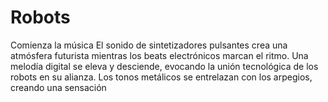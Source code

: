 # Robots
Comienza la música El sonido de sintetizadores pulsantes crea una atmósfera futurista mientras los beats electrónicos marcan el ritmo. Una melodía digital se eleva y desciende, evocando la unión tecnológica de los robots en su alianza. Los tonos metálicos se entrelazan con los arpegios, creando una sensación 
